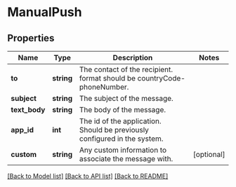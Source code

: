 # ManualPush

## Properties
Name | Type | Description | Notes
------------ | ------------- | ------------- | -------------
**to** | **string** | The contact of the recipient. format should be countryCode-phoneNumber. | 
**subject** | **string** | The subject of the message. | 
**text_body** | **string** | The body of the message. | 
**app_id** | **int** | The id of the application. Should be previously configured in the system. | 
**custom** | **string** | Any custom information to associate the message with. | [optional] 

[[Back to Model list]](../../README.md#documentation-for-models) [[Back to API list]](../../README.md#documentation-for-api-endpoints) [[Back to README]](../../README.md)

